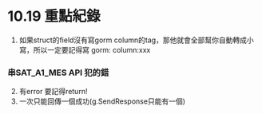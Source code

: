 # 10.19 重點紀錄

1. 如果struct的field沒有寫gorm column的tag，那他就會全部幫你自動轉成小寫，所以一定要記得寫 gorm: column:xxx

### 串SAT_A1_MES API 犯的錯
2. 有error 要記得return!
3. 一次只能回傳一個成功(g.SendResponse只能有一個)
